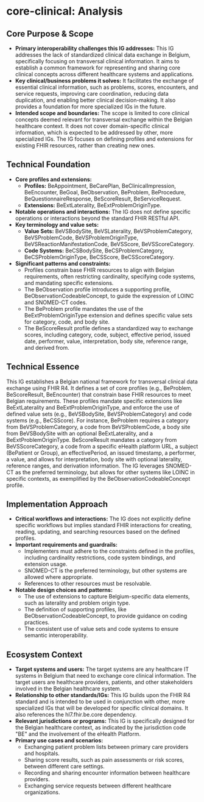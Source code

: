 # core-clinical: Analysis

## Core Purpose & Scope

-   **Primary interoperability challenges this IG addresses:** This IG addresses the lack of standardized clinical data exchange in Belgium, specifically focusing on transversal clinical information. It aims to establish a common framework for representing and sharing core clinical concepts across different healthcare systems and applications.
-   **Key clinical/business problems it solves:** It facilitates the exchange of essential clinical information, such as problems, scores, encounters, and service requests, improving care coordination, reducing data duplication, and enabling better clinical decision-making. It also provides a foundation for more specialized IGs in the future.
-   **Intended scope and boundaries:** The scope is limited to core clinical concepts deemed relevant for transversal exchange within the Belgian healthcare context. It does not cover domain-specific clinical information, which is expected to be addressed by other, more specialized IGs. The IG focuses on defining profiles and extensions for existing FHIR resources, rather than creating new ones.

## Technical Foundation

-   **Core profiles and extensions:**
    -   **Profiles:** BeAppointment, BeCarePlan, BeClinicalImpression, BeEncounter, BeGoal, BeObservation, BeProblem, BeProcedure, BeQuestionnaireResponse, BeScoreResult, BeServiceRequest.
    -   **Extensions:** BeExtLaterality, BeExtProblemOriginType.
-   **Notable operations and interactions:** The IG does not define specific operations or interactions beyond the standard FHIR RESTful API.
-   **Key terminology and value sets:**
    -   **Value Sets:** BeVSBodySite, BeVSLaterality, BeVSProblemCategory, BeVSProblemCode, BeVSProblemOriginType, BeVSReactionManifestationCode, BeVSScore, BeVSScoreCategory.
    -   **Code Systems:** BeCSBodySite, BeCSProblemCategory, BeCSProblemOriginType, BeCSScore, BeCSScoreCategory.
-   **Significant patterns and constraints:**
    -   Profiles constrain base FHIR resources to align with Belgian requirements, often restricting cardinality, specifying code systems, and mandating specific extensions.
    -   The BeObservation profile introduces a supporting profile, BeObservationCodeableConcept, to guide the expression of LOINC and SNOMED-CT codes.
    -   The BeProblem profile mandates the use of the BeExtProblemOriginType extension and defines specific value sets for category, code, and body site.
    -   The BeScoreResult profile defines a standardized way to exchange scores, including category, code, subject, effective period, issued date, performer, value, interpretation, body site, reference range, and derived from.

## Technical Essence

This IG establishes a Belgian national framework for transversal clinical data exchange using FHIR R4. It defines a set of core profiles (e.g., BeProblem, BeScoreResult, BeEncounter) that constrain base FHIR resources to meet Belgian requirements. These profiles mandate specific extensions like BeExtLaterality and BeExtProblemOriginType, and enforce the use of defined value sets (e.g., BeVSBodySite, BeVSProblemCategory) and code systems (e.g., BeCSScore). For instance, BeProblem requires a category from BeVSProblemCategory, a code from BeVSProblemCode, a body site from BeVSBodySite with an optional BeExtLaterality, and a BeExtProblemOriginType. BeScoreResult mandates a category from BeVSScoreCategory, a code from a specific eHealth platform URL, a subject (BePatient or Group), an effectivePeriod, an issued timestamp, a performer, a value, and allows for interpretation, body site with optional laterality, reference ranges, and derivation information. The IG leverages SNOMED-CT as the preferred terminology, but allows for other systems like LOINC in specific contexts, as exemplified by the BeObservationCodeableConcept profile.

## Implementation Approach

-   **Critical workflows and interactions:** The IG does not explicitly define specific workflows but implies standard FHIR interactions for creating, reading, updating, and searching resources based on the defined profiles.
-   **Important requirements and guardrails:**
    -   Implementers must adhere to the constraints defined in the profiles, including cardinality restrictions, code system bindings, and extension usage.
    -   SNOMED-CT is the preferred terminology, but other systems are allowed where appropriate.
    -   References to other resources must be resolvable.
-   **Notable design choices and patterns:**
    -   The use of extensions to capture Belgium-specific data elements, such as laterality and problem origin type.
    -   The definition of supporting profiles, like BeObservationCodeableConcept, to provide guidance on coding practices.
    -   The consistent use of value sets and code systems to ensure semantic interoperability.

## Ecosystem Context

-   **Target systems and users:** The target systems are any healthcare IT systems in Belgium that need to exchange core clinical information. The target users are healthcare providers, patients, and other stakeholders involved in the Belgian healthcare system.
-   **Relationship to other standards/IGs:** This IG builds upon the FHIR R4 standard and is intended to be used in conjunction with other, more specialized IGs that will be developed for specific clinical domains. It also references the hl7.fhir.be.core dependency.
-   **Relevant jurisdictions or programs:** This IG is specifically designed for the Belgian healthcare context, as indicated by the jurisdiction code "BE" and the involvement of the eHealth Platform.
-   **Primary use cases and scenarios:**
    -   Exchanging patient problem lists between primary care providers and hospitals.
    -   Sharing score results, such as pain assessments or risk scores, between different care settings.
    -   Recording and sharing encounter information between healthcare providers.
    -   Exchanging service requests between different healthcare organizations.
